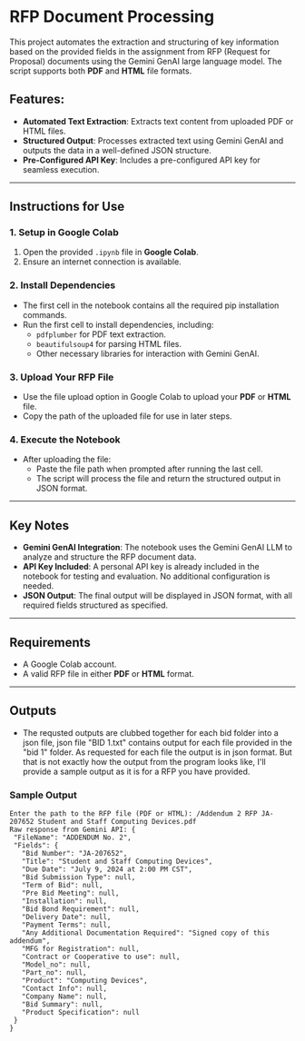 # RFP Document Processing 

This project automates the extraction and structuring of key information based on the provided fields in the assignment from RFP (Request for Proposal) documents using the Gemini GenAI large language model. The script supports both **PDF** and **HTML** file formats.

## Features:
- **Automated Text Extraction**: Extracts text content from uploaded PDF or HTML files.
- **Structured Output**: Processes extracted text using Gemini GenAI and outputs the data in a well-defined JSON structure.
- **Pre-Configured API Key**: Includes a pre-configured API key for seamless execution.

---

## Instructions for Use

### 1. Setup in Google Colab
1. Open the provided `.ipynb` file in **Google Colab**.
2. Ensure an internet connection is available.

### 2. Install Dependencies
- The first cell in the notebook contains all the required pip installation commands.
- Run the first cell to install dependencies, including:
  - `pdfplumber` for PDF text extraction.
  - `beautifulsoup4` for parsing HTML files.
  - Other necessary libraries for interaction with Gemini GenAI.

### 3. Upload Your RFP File
- Use the file upload option in Google Colab to upload your **PDF** or **HTML** file.
- Copy the path of the uploaded file for use in later steps.

### 4. Execute the Notebook
- After uploading the file:
  - Paste the file path when prompted after running the last cell.
  - The script will process the file and return the structured output in JSON format.

---

## Key Notes
- **Gemini GenAI Integration**: The notebook uses the Gemini GenAI LLM to analyze and structure the RFP document data.
- **API Key Included**: A personal API key is already included in the notebook for testing and evaluation. No additional configuration is needed.
- **JSON Output**: The final output will be displayed in JSON format, with all required fields structured as specified.

---

## Requirements
- A Google Colab account.
- A valid RFP file in either **PDF** or **HTML** format.

---
## Outputs
- The requsted outputs are clubbed together for each bid folder into a json file, json file "BID 1.txt" contains output for each file provided in the "bid 1" folder. As requested for each file the output is in json format. But that is not exactly how the output from the program looks like, I'll provide a sample output as it is for a RFP you have provided.

### Sample Output
 ```
Enter the path to the RFP file (PDF or HTML): /Addendum 2 RFP JA-207652 Student and Staff Computing Devices.pdf
Raw response from Gemini API: {
  "FileName": "ADDENDUM No. 2",
  "Fields": {
    "Bid Number": "JA-207652",
    "Title": "Student and Staff Computing Devices",
    "Due Date": "July 9, 2024 at 2:00 PM CST",
    "Bid Submission Type": null,
    "Term of Bid": null,
    "Pre Bid Meeting": null,
    "Installation": null,
    "Bid Bond Requirement": null,
    "Delivery Date": null,
    "Payment Terms": null,
    "Any Additional Documentation Required": "Signed copy of this addendum",
    "MFG for Registration": null,
    "Contract or Cooperative to use": null,
    "Model_no": null,
    "Part_no": null,
    "Product": "Computing Devices",
    "Contact Info": null,
    "Company Name": null,
    "Bid Summary": null,
    "Product Specification": null
  }
}
```
